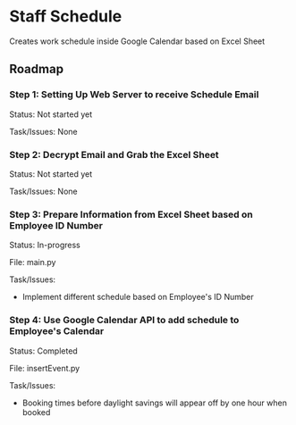 # Staff Schedule
Creates work schedule inside Google Calendar based on Excel Sheet

## Roadmap

### Step 1: Setting Up Web Server to receive Schedule Email
Status: Not started yet

Task/Issues: None

### Step 2: Decrypt Email and Grab the Excel Sheet
Status: Not started yet

Task/Issues: None

### Step 3: Prepare Information from Excel Sheet based on Employee ID Number
Status: In-progress

File: main.py

Task/Issues:
- Implement different schedule based on Employee's ID Number

### Step 4: Use Google Calendar API to add schedule to Employee's Calendar
Status: Completed

File: insertEvent.py

Task/Issues:
- Booking times before daylight savings will appear off by one hour when booked
